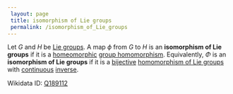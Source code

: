 ```yaml
---
 layout: page
 title: isomorphism of Lie groups
 permalink: /isomorphism_of_Lie_groups
---
```

Let $G$ and $H$ be [Lie groups](https://defsmath.github.io/DefsMath/Lie_group). A map $\phi$ from $G$ to $H$ is an **isomorphism of Lie groups** if it is a [homeomorphic](https://defsmath.github.io/DefsMath/homeomorphism) [group homomorphism](https://defsmath.github.io/DefsMath/group_homomorphism). Equivalently, $\Phi$ is an **isomorphism of Lie groups** if it is a [bijective](https://defsmath.github.io/DefsMath/bijective) [homomorphism of Lie groups](https://defsmath.github.io/DefsMath/homomorphism_of_Lie_groups) with [continuous](https://defsmath.github.io/DefsMath/continuous) [inverse](https://defsmath.github.io/DefsMath/inverse_function).

Wikidata ID: [Q189112](https://www.wikidata.org/wiki/Q189112)